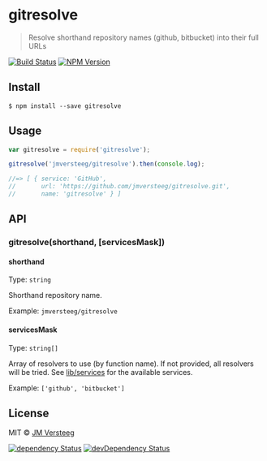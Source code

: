 # gitresolve

> Resolve shorthand repository names (github, bitbucket) into their full URLs

[![Build Status][travis-image]][travis-url]
[![NPM Version][npm-image]][npm-url]

## Install

```
$ npm install --save gitresolve
```


## Usage

```js
var gitresolve = require('gitresolve');

gitresolve('jmversteeg/gitresolve').then(console.log);

//=> [ { service: 'GitHub',
//       url: 'https://github.com/jmversteeg/gitresolve.git',
//       name: 'gitresolve' } ]

```

## API

### gitresolve(shorthand, [servicesMask])

#### shorthand

Type: `string`

Shorthand repository name.

Example: `jmversteeg/gitresolve`

#### servicesMask

Type: `string[]`

Array of resolvers to use (by function name). If not provided, all resolvers will be tried. See [lib/services](https://github.com/jmversteeg/gitresolve/tree/master/lib/services) for the available services.

Example: `['github', 'bitbucket']`

## License

MIT © [JM Versteeg](https://github.com/jmversteeg)

[![dependency Status][david-image]][david-url]
[![devDependency Status][david-dev-image]][david-dev-url]

[travis-image]: https://img.shields.io/travis/jmversteeg/gitresolve.svg?style=flat-square
[travis-url]: https://travis-ci.org/jmversteeg/gitresolve

[codeclimate-image]: https://img.shields.io/codeclimate/github/jmversteeg/gitresolve.svg?style=flat-square
[codeclimate-url]: https://codeclimate.com/github/jmversteeg/gitresolve

[david-image]: https://img.shields.io/david/jmversteeg/gitresolve.svg?style=flat-square
[david-url]: https://david-dm.org/jmversteeg/gitresolve

[david-dev-image]: https://img.shields.io/david/dev/jmversteeg/gitresolve.svg?style=flat-square
[david-dev-url]: https://david-dm.org/jmversteeg/gitresolve#info=devDependencies

[coveralls-image]: https://img.shields.io/coveralls/jmversteeg/gitresolve.svg?style=flat-square
[coveralls-url]: https://coveralls.io/r/jmversteeg/gitresolve

[npm-image]: https://img.shields.io/npm/v/gitresolve.svg?style=flat-square
[npm-url]: https://www.npmjs.com/package/gitresolve
